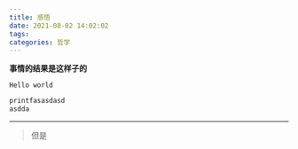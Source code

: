 ```yaml
---
title: 感悟
date: 2021-08-02 14:02:02
tags:
categories: 哲学
---
```


 **事情的结果是这样子的**



`Hello world`



```c++
printfasasdasd
asdda
```



------

> 但是





